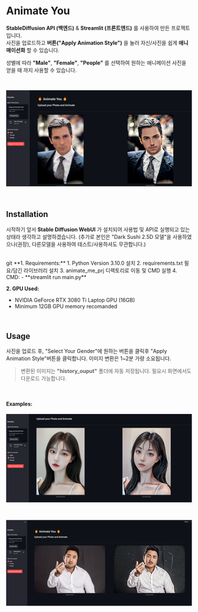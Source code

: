 # Animate You
**StableDiffusion API (백엔드)** & **Streamlit (프론트엔드)** 를 사용하여 만든 프로젝트 입니다. </br> 사진을 업로드하고 **버튼("Apply Animation Style")** 을 눌러 자신/사진을 쉽게 **애니매이션화** 할 수 있습니다. <br>

성별에 따라 **"Male"**, **"Female"**, **"People"** 를 선택하여 원하는 애니메이션 사진을 얻을 때 까지 사용할 수 있습니다.

</br>

![화면 예시](./samples/sample_1.png)

</br>


## Installation
시작하기 앞서 **Stable Diffusion WebUI** 가 설치되어 사용법 및 API로 실행되고 있는 상태라 생각하고 설명하겠습니다. (추가로 본인은 "Dark Sushi 2.5D 모델"을 사용하였으나(권장), 다른모델을 사용하여 테스트/사용하셔도 무관합니다.) 


<br>
git 
**1. Requirements:**
1. Python Version 3.10.0 설치
2. requirements.txt 필요/담긴 라이브러리 설치
3. animate_me_prj 디렉토리로 이동 및 CMD 실행
4. CMD:
   - **streamlit run main.py**

<br>

**2. GPU Used:**
 - NVIDIA GeForce RTX 3080 Ti Laptop GPU (16GB)
 - Minimum 12GB GPU memory recomanded

<br>


## Usage
사진을 업로드 후, "Select Your Gender"에 원하는 버튼을 클릭후 "Apply Animation Style"버튼을 클릭합니다. 이미지 변환은 1~2분 가량 소요됩니다. <br>

> 변환된 이미지는 **"history_ouput"** 폴더에 자동 저장됩니다. 필요시 화면에서도 다운로드 가능합니다.

<br>

#### Examples:

![화면 예시](./samples/sample_2.png)

<br>

![화면 예시](./samples/sample_3.png)
